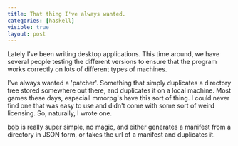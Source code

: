 ```yaml
---
title: That thing I've always wanted.
categories: [haskell]
visible: true
layout: post
---
```


Lately I've been writing desktop applications.  This time around, we have several people testing the different versions to ensure that the program works correctly on lots of different types of machines.

I've always wanted a 'patcher'.  Something that simply duplicates a directory tree stored somewhere out there, and duplicates it on a local machine.  Most games these days, especiall mmorpg's have this sort of thing.  I could never find one that was easy to use and didn't come with some sort of weird licensing.  So, naturally, I wrote one.

[bob](http://github.com/cmoore/bob) is really super simple, no magic, and either generates a manifest from a directory in JSON form, or takes the url of a manifest and duplicates it.

